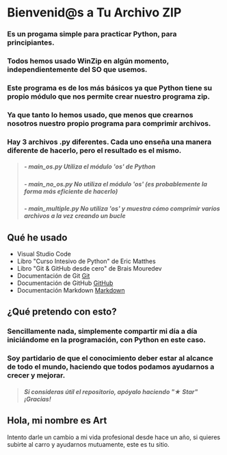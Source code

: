 # Bienvenid@s a Tu Archivo ZIP

### Es un progama simple para practicar Python, para principiantes.

### Todos hemos usado WinZip en algún momento, independientemente del SO que usemos.
### Este programa es de los más básicos ya que Python tiene su propio módulo que nos permite crear nuestro programa zip.

### Ya que tanto lo hemos usado, que menos que crearnos nosotros nuestro propio programa para comprimir archivos.

### Hay 3 archivos .py diferentes. Cada uno enseña una manera diferente de hacerlo, pero el resultado es el mismo.

 > ##### - main_os.py Utiliza el módulo 'os' de Python
 > ##### - main_no_os.py No utiliza el módulo 'os' (es probablemente la forma más eficiente de hacerlo)
 > ##### - main_multiple.py No utiliza 'os' y muestra cómo comprimir varios archivos a la vez creando un bucle

## Qué he usado

 - Visual Studio Code
 - Libro "Curso Intesivo de Python" de Eric Matthes
 - Libro "Git & GitHub desde cero" de Brais Mouredev
 - Documentación de Git [Git](https://git-scm.com)
 - Documentación de GitHub [GitHub](https://docs.github.com/es)
 - Documentación Markdown [Markdown](https://markdown.es)

## ¿Qué pretendo con esto?

### Sencillamente nada, simplemente compartir mi día a día iniciándome en la programación, con Python en este caso. 
### Soy partidario de que el conocimiento deber estar al alcance de todo el mundo, haciendo que todos podamos ayudarnos a crecer y mejorar.

> ##### Si consideras útil el repositorio, apóyalo haciendo "★ Star" ¡Gracias!

## Hola, mi nombre es Art

Intento darle un cambio a mi vida profesional desde hace un año, si quieres subirte al carro y ayudarnos mutuamente, este es tu sitio.